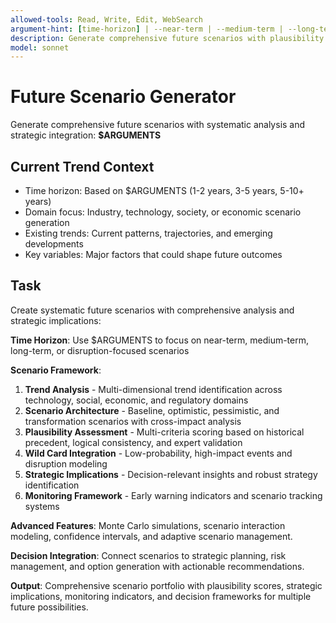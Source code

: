 ```yaml
---
allowed-tools: Read, Write, Edit, WebSearch
argument-hint: [time-horizon] | --near-term | --medium-term | --long-term | --disruption-focus
description: Generate comprehensive future scenarios with plausibility scoring, trend integration, and strategic implications
model: sonnet
---
```


# Future Scenario Generator

Generate comprehensive future scenarios with systematic analysis and strategic integration: **$ARGUMENTS**

## Current Trend Context

- Time horizon: Based on $ARGUMENTS (1-2 years, 3-5 years, 5-10+ years)
- Domain focus: Industry, technology, society, or economic scenario generation
- Existing trends: Current patterns, trajectories, and emerging developments
- Key variables: Major factors that could shape future outcomes

## Task

Create systematic future scenarios with comprehensive analysis and strategic implications:

**Time Horizon**: Use $ARGUMENTS to focus on near-term, medium-term, long-term, or disruption-focused scenarios

**Scenario Framework**:
1. **Trend Analysis** - Multi-dimensional trend identification across technology, social, economic, and regulatory domains
2. **Scenario Architecture** - Baseline, optimistic, pessimistic, and transformation scenarios with cross-impact analysis
3. **Plausibility Assessment** - Multi-criteria scoring based on historical precedent, logical consistency, and expert validation
4. **Wild Card Integration** - Low-probability, high-impact events and disruption modeling
5. **Strategic Implications** - Decision-relevant insights and robust strategy identification
6. **Monitoring Framework** - Early warning indicators and scenario tracking systems

**Advanced Features**: Monte Carlo simulations, scenario interaction modeling, confidence intervals, and adaptive scenario management.

**Decision Integration**: Connect scenarios to strategic planning, risk management, and option generation with actionable recommendations.

**Output**: Comprehensive scenario portfolio with plausibility scores, strategic implications, monitoring indicators, and decision frameworks for multiple future possibilities.
